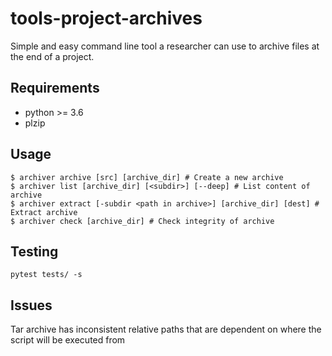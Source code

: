 # tools-project-archives

Simple and easy command line tool a researcher can use to archive files at the end of a project.

## Requirements

-   python >= 3.6
-   plzip

## Usage

```
$ archiver archive [src] [archive_dir] # Create a new archive
$ archiver list [archive_dir] [<subdir>] [--deep] # List content of archive
$ archiver extract [-subdir <path in archive>] [archive_dir] [dest] # Extract archive
$ archiver check [archive_dir] # Check integrity of archive
```

## Testing

```
pytest tests/ -s
```

## Issues

Tar archive has inconsistent relative paths that are dependent on where the script will be executed from
